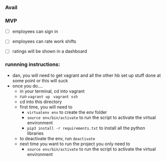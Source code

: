 ### Avail

### MVP
- [ ] employees can sign in
- [ ] employees can rate work shifts
- [ ] ratings will be shown in a dashboard



### runnning instructions:
- dan, you will need to get vagrant and all the other hb set up stuff done at some point or this will suck
- once you do....
    - in your terminal, cd into vagrant
    - run  ```vagrant up ```
           ```vagrant ssh ```
    - cd into this directory
    - first time, you will need to 
        - ``` virtualenv env ``` to create the env folder
        - ``` source env/bin/activate ``` to run the script to activate the virtual environment
        - ``` pip3 install -r requirements.txt ``` to install all the python libraries
    - to deactivate the env, run ``` deactivate ```
    - next time you want to run the project you only need to 
        - ``` source env/bin/activate ``` to run the script to activate the virtual environment


    